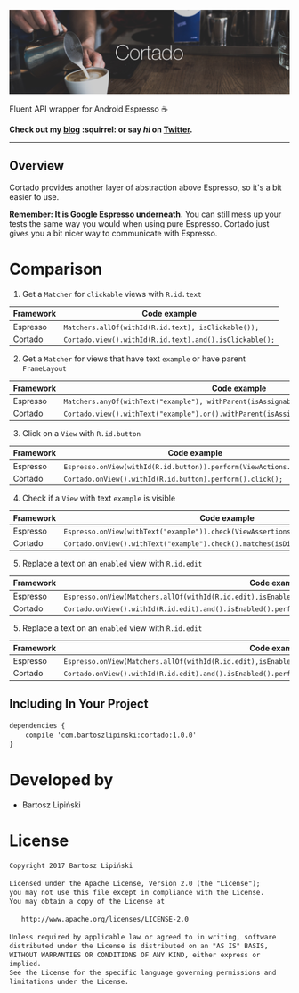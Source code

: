 ![Image](/img/1100x330.png)


Fluent API wrapper for Android Espresso :coffee:

**Check out my [blog](https://medium.com/@blipinsk) :squirrel: or say *hi* on [Twitter](https://twitter.com/blipinsk).**

--------

Overview
--------
Cortado provides another layer of abstraction above Espresso, so it's a bit easier to use.

**Remember: It is Google Espresso underneath.** You can still mess up your tests the same way you would when using pure Espresso. Cortado just gives you a bit nicer way to communicate with Espresso.

Comparison
==========

1. Get a `Matcher` for `clickable` views with `R.id.text`

  Framework | Code example
  --- | ---
  Espresso | `Matchers.allOf(withId(R.id.text), isClickable());`
  Cortado | `Cortado.view().withId(R.id.text).and().isClickable();`

2. Get a `Matcher` for views that have text `example` or have parent `FrameLayout`

  Framework | Code example
  --- | ---
  Espresso | `Matchers.anyOf(withText("example"), withParent(isAssignableFrom(FrameLayout.class)));`
  Cortado | `Cortado.view().withText("example").or().withParent(isAssignableFrom(FrameLayout.class));`

3. Click on a `View` with `R.id.button`

  Framework | Code example
  --- | ---
  Espresso | `Espresso.onView(withId(R.id.button)).perform(ViewActions.click());`
  Cortado | `Cortado.onView().withId(R.id.button).perform().click();`

4. Check if a `View` with text `example` is visible

  Framework | Code example
  --- | ---
  Espresso | `Espresso.onView(withText("example")).check(ViewAssertions.matches(isDisplayed()));`
  Cortado | `Cortado.onView().withText("example").check().matches(isDisplayed());`

5. Replace a text on an `enabled` view with `R.id.edit`

  Framework | Code example
  --- | ---
  Espresso | `Espresso.onView(Matchers.allOf(withId(R.id.edit),isEnabled())).perform(ViewActions.replaceText("changed"));`
  Cortado | `Cortado.onView().withId(R.id.edit).and().isEnabled().perform().action(ViewActions.replaceText("changed"));`

5. Replace a text on an `enabled` view with `R.id.edit`

  Framework | Code example
  --- | ---
  Espresso | `Espresso.onView(Matchers.allOf(withId(R.id.edit),isEnabled())).perform(ViewActions.replaceText("changed"));`
  Cortado | `Cortado.onView().withId(R.id.edit).and().isEnabled().perform().action(ViewActions.replaceText("changed"));`

Including In Your Project
-------------------------

```xml
dependencies {
    compile 'com.bartoszlipinski:cortado:1.0.0'
}
```

Developed by
============
 * Bartosz Lipiński

License
=======

    Copyright 2017 Bartosz Lipiński

    Licensed under the Apache License, Version 2.0 (the "License");
    you may not use this file except in compliance with the License.
    You may obtain a copy of the License at

       http://www.apache.org/licenses/LICENSE-2.0

    Unless required by applicable law or agreed to in writing, software
    distributed under the License is distributed on an "AS IS" BASIS,
    WITHOUT WARRANTIES OR CONDITIONS OF ANY KIND, either express or implied.
    See the License for the specific language governing permissions and
    limitations under the License.
